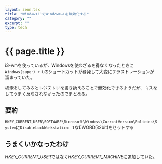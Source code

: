 ```yaml
---
layout: zenn.tsx
title: "Windows11でWindows+Lを無効化する"
category: ""
excerpt: ""
type: tech
---
```


# {{ page.title }}

i3-wmを使っているが、Windowsを使わざるを得なくなったときに`Windows(super) + L`のショートカットが暴発して大変にフラストレーションが溜まっていた。

検索をしてみるとレジストリを書き換えることで無効化できるようだが、ミスをしてうまく反映されなかったのでまとめる。

## 要約

`HKEY_CURRENT_USER\SOFTWARE\Microsoft\Windows\CurrentVersion\Policies\System`に`DisableLockWorkstation: 1`なDWORD(32bit)をセットする


## うまくいかなったわけ

*HKEY_CURRENT_USER*ではなく*HKEY_CURRENT_MACHINE*に追加していた。
